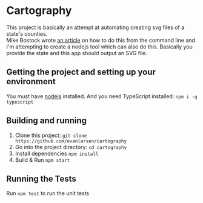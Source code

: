 # Cartography

This project is basically an attempt at automating creating svg files of a state's counties.  
Mike Bostock wrote [an article](https://medium.com/@mbostock/command-line-cartography-part-1-897aa8f8ca2c)
on how to do this from the command line and I'm attempting to create a nodejs tool which can
also do this.  Basically you provide the state and this app should output an SVG file.

## Getting the project and setting up your environment
You must have [nodejs](https://nodejs.org/) installed.
And you need TypeScript installed: `npm i -g typescript`

## Building and running

1. Clone this project: `git clone https://github.com/evanlarsen/cartography`
2. Go into the project directory: `cd cartography`
3. Install dependencies `npm install`
4. Build & Run `npm start`

## Running the Tests

Run `npm test` to run the unit tests